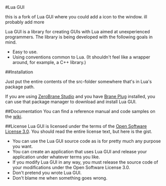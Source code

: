 #Lua GUI

this is a fork of Lua GUI where you could add a icon to the window. ill probably add more

Lua GUI is a library for creating GUIs with Lua aimed at unexperienced programmers. The library is being developed with the following goals in mind.

* Easy to use.
* Using conventions common to Lua. (It shouldn't feel like a wrapper around, for example, a C++ library.)

##Installation

Just put the entire contents of the src-folder somewhere that's in Lua's package path.

If you are using [ZeroBrane Studio](http://studio.zerobrane.com/) and you have [Brane Plug](https://github.com/williamwilling/braneplug) installed, you can use that package manager to download and install Lua GUI.

##Documentation
You can find a reference manual and code samples on the [wiki](https://github.com/williamwilling/luagui/wiki).

##License
Lua GUI is licensed under the terms of the [Open Software License 3.0](http://opensource.org/licenses/OSL-3.0). You should read the entire license text, but here is the gist.

* You can use the Lua GUI source code as is for pretty much any purpose you want.
* You can create an application that uses Lua GUI and release your application under whatever terms you like.
* If you modify Lua GUI in any way, you must release the source code of your modifications under the Open Software License 3.0.
* Don't pretend you wrote Lua GUI.
* Don't blame me when something goes wrong.
